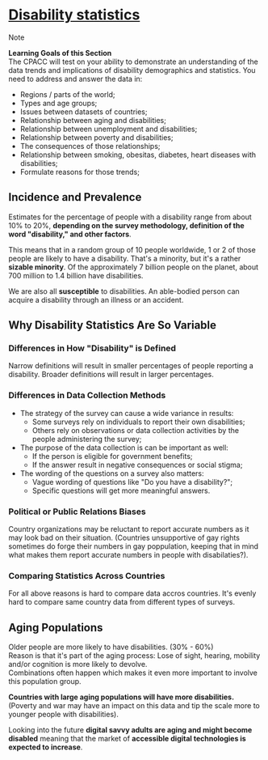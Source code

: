 # [Disability statistics](https://dequeuniversity.com/class/iaap-cpacc/disability-statistics/)

> [!NOTE]
> **Learning Goals of this Section**  
> The CPACC will test on your ability to demonstrate an understanding of the data trends and implications of disability demographics and statistics.
> You need to address and answer the data in:
> - Regions / parts of the world;
> - Types and age groups;
> - Issues between datasets of countries;
> - Relationship between aging and disabilities;
> - Relationship between unemployment and disabilities;
> - Relationship between poverty and disabilities;
> - The consequences of those relationships;
> - Relationship between smoking, obesitas, diabetes, heart diseases with disabilities;
> - Formulate reasons for those trends;

## Incidence and Prevalence
Estimates for the percentage of people with a disability range from about 10% to 20%, **depending on the survey methodology, definition of the word "disability," and other factors**.


This means that in a random group of 10 people worldwide, 1 or 2 of those people are likely to have a disability. That's a minority, but it's a rather **sizable minority**. Of the approximately 7 billion people on the planet, about 700 million to 1.4 billion have disabilities.

We are also all **susceptible** to disabilities. An able-bodied person can acquire a disability through an illness or an accident.

## Why Disability Statistics Are So Variable

### Differences in How "Disability" is Defined
Narrow definitions will result in smaller percentages of people reporting a disability. Broader definitions will result in larger percentages.

### Differences in Data Collection Methods
- The strategy of the survey can cause a wide variance in results:
  - Some surveys rely on individuals to report their own disabilities;
  - Others rely on observations or data collection activities by the people administering the survey;
- The purpose of the data collection is can be important as well:
  - If the person is eligible for government benefits;
  - If the answer result in negative consequences or social stigma;
- The wording of the questions on a survey also matters:
  - Vague wording of questions like "Do you have a disability?";
  - Specific questions will get more meaningful answers.

### Political or Public Relations Biases
Country organizations may be reluctant to report accurate numbers as it may look bad on their situation. (Countries unsupportive of gay rights sometimes do forge their numbers in gay poppulation, keeping that in mind what makes them report accurate numbers in people with disabilaties?).

### Comparing Statistics Across Countries
For all above reasons is hard to compare data accros countries. It's evenly hard to compare same country data from different types of surveys.

## Aging Populations
Older people are more likely to have disabilities. (30% - 60%)  
Reason is that it's part of the aging process: Lose of sight, hearing, mobility and/or cognition is more likely to devolve.  
Combinations often happen which makes it even more important to involve this population group.

**Countries with large aging populations will have more disabilities.** (Poverty and war may have an impact on this data and tip the scale more to younger people with disabilities).

Looking into the future **digital savvy adults are aging and might become disabled** meaning that the market of **accessible digital technologies is expected to increase**.

